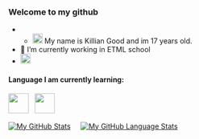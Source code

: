 ### Welcome to my github

- - <img src="https://raw.githubusercontent.com/aemmadi/aemmadi/master/wave.gif" alt="alt text" width="20px" height="20px"> My name is Killian Good and im 17 years old.
- 🏫  I’m currently working in ETML school
- <img src="https://raw.githubusercontent.com/aemmadi/aemmadi/master/wave.gif" alt="alt text" width="20px" height="20px">

#### Language I am currently learning: <br>
<code><img height="40" src="https://banner2.cleanpng.com/20180330/zle/kisspng-microsoft-azure-sql-database-microsoft-sql-server-database-5abeaece642720.1956423515224460304102.jpg"></code> &nbsp;
<code><img height="40" src="https://upload.wikimedia.org/wikipedia/commons/thumb/2/27/PHP-logo.svg/1280px-PHP-logo.svg.png"></code>




[![My GitHub Stats](https://github-readme-stats.vercel.app/api/?username=KillianGood&count_private=true&theme=tokyonight&showicons=true)]() &nbsp; &nbsp;
[![My GitHub Language Stats](https://github-readme-stats.vercel.app/api/top-langs/?username=KillianGood&langs_count=5&theme=tokyonight)]()

